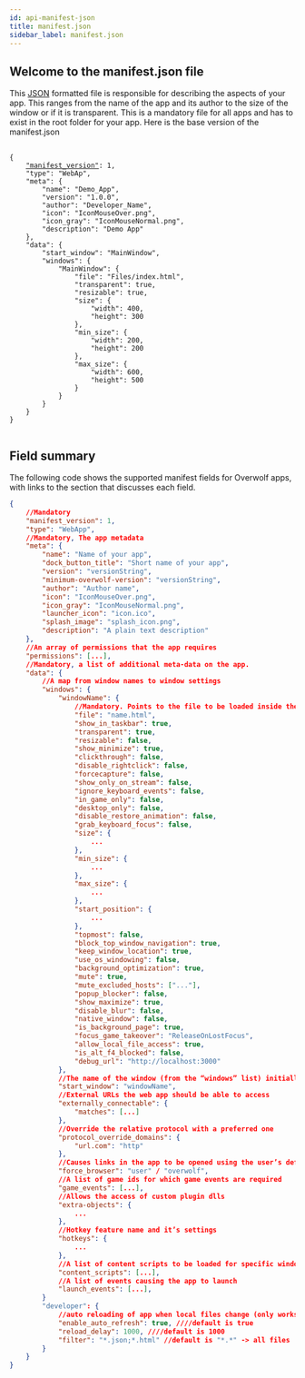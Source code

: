 ```yaml
---
id: api-manifest-json
title: manifest.json
sidebar_label: manifest.json
---
```

<script>hljs.initHighlightingOnLoad();</script>

## Welcome to the manifest.json file

This [JSON](http://www.json.org/) formatted file is responsible for describing the aspects of your app. This ranges from the name of the app and its author to the size of the window or if it is transparent. This is a mandatory file for all apps and has to exist in the root folder for your app. Here is the base version of the manifest.json

<pre>
  <code class="json">
{
    <a href="#field-summary">"manifest_version"</a>: 1,
    "type": "WebAp",
    "meta": {
        "name": "Demo_App",
        "version": "1.0.0",
        "author": "Developer_Name",
        "icon": "IconMouseOver.png",
        "icon_gray": "IconMouseNormal.png",
        "description": "Demo App"
    },
    "data": {
        "start_window": "MainWindow",
        "windows": {
            "MainWindow": {
                "file": "Files/index.html",
                "transparent": true,
                "resizable": true,
                "size": {
                    "width": 400,
                    "height": 300
                },
                "min_size": {
                    "width": 200,
                    "height": 200
                },
                "max_size": {
                    "width": 600,
                    "height": 500
                }
            }
        }
    }
}
  </code>
</pre>

## Field summary

The following code shows the supported manifest fields for Overwolf apps, with links to the section that discusses each field.

```json
{
    //Mandatory
    "manifest_version": 1,
    "type": "WebApp",
    //Mandatory, The app metadata
    "meta": {
        "name": "Name of your app",
        "dock_button_title": "Short name of your app",
        "version": "versionString",
        "minimum-overwolf-version": "versionString",
        "author": "Author name",
        "icon": "IconMouseOver.png",
        "icon_gray": "IconMouseNormal.png",
        "launcher_icon": "icon.ico",
        "splash_image": "splash_icon.png",
        "description": "A plain text description"
    },
    //An array of permissions that the app requires
    "permissions": [...],
    //Mandatory, a list of additional meta-data on the app.
    "data": {
        //A map from window names to window settings
        "windows": {
            "windowName": {
                //Mandatory. Points to the file to be loaded inside the window
                "file": "name.html",
                "show_in_taskbar": true,
                "transparent": true,
                "resizable": false,
                "show_minimize": true,
                "clickthrough": false,
                "disable_rightclick": false,
                "forcecapture": false,
                "show_only_on_stream": false,
                "ignore_keyboard_events": false,
                "in_game_only": false,
                "desktop_only": false,
                "disable_restore_animation": false,
                "grab_keyboard_focus": false,
                "size": {
                    ...
                },
                "min_size": {
                    ...
                },
                "max_size": {
                    ...
                },
                "start_position": {
                    ...
                },
                "topmost": false,
                "block_top_window_navigation": true,
                "keep_window_location": true,
                "use_os_windowing": false,
                "background_optimization": true,
                "mute": true,
                "mute_excluded_hosts": ["..."],
                "popup_blocker": false,
                "show_maximize": true,
                "disable_blur": false,
                "native_window": false,
                "is_background_page": true,
                "focus_game_takeover": "ReleaseOnLostFocus",
                "allow_local_file_access": true,
                "is_alt_f4_blocked": false,
                "debug_url": "http://localhost:3000"
            },
            //The name of the window (from the “windows” list) initially loaded when the app starts
            "start_window": "windowName",
            //External URLs the web app should be able to access
            "externally_connectable": {
                "matches": [...]
            },
            //Override the relative protocol with a preferred one
            "protocol_override_domains": {
                "url.com": "http"
            },
            //Causes links in the app to be opened using the user’s default browser ("user") or Overwolf’s browser ("overwolf")
            "force_browser": "user" / "overwolf",
            //A list of game ids for which game events are required
            "game_events": [...],
            //Allows the access of custom plugin dlls
            "extra-objects": {
                ...
            },
            //Hotkey feature name and it’s settings
            "hotkeys": {
                ...
            },
            //A list of content scripts to be loaded for specific windows
            "content_scripts": [...],
            //A list of events causing the app to launch
            "launch_events": [...],
        }
        "developer": {
            //auto reloading of app when local files change (only works when the app is in dev mode) 
            "enable_auto_refresh": true, ////default is true
            "reload_delay": 1000, ////default is 1000
            "filter": "*.json;*.html" //default is "*.*" -> all files
        }
    }
} 
```